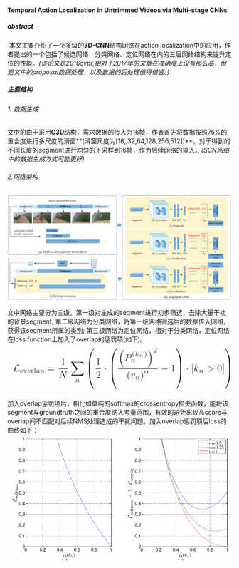 #### Temporal Action Localization in Untrimmed Videos via Multi-stage CNNs

##### abstract

​	本文主要介绍了一个多级的**3D-CNN**结构网络在action localization中的应用，作者提出的一个包括了候选网络、分类网络、定位网络在内的三层网络结构来提升定位的性能。*(该论文是2016cvpr,相对于2017年的文章在准确度上没有那么高，但是文中的proposal数据处理，以及数据的后处理值得借鉴。)*

##### 主要结构

###### 1. 数据生成

​	文中的由于采用**C3D**结构，需求数据的传入为16帧，作者首先将数据按照75%的重合度进行多尺度的滑窗**(滑窗尺度为[16,,32,64,128,256,512])**，对于得到的不同长度的segment进行均匀的下采样到16帧，作为后续网络的输入。*(SCN网络中的数据生成方式可能更好)*

###### 2.网络架构

![](./figure1.PNG)

​	文中网络主要分为三级，第一级对生成的segment进行初步筛选，去除大量干扰的背景segment; 第二级网络为分类网络，将第一级网络筛选后的数据传入网络，获得该segment所属的类别; 第三极网络为定位网络，相对于分类网络，定位网络在loss function上加入了overlap的惩罚项(如下)。![](./formula1.PNG)

​	加入overlap惩罚项后，相比如单纯的softmax的crossentropy损失函数，能将该segment与groundtruth之间的重合度纳入考量范围，有效的避免出现高score与overlap间不匹配对后续NMS处理造成的干扰问题。加入overlap惩罚项后loss的曲线如下：![](./figure2.PNG)